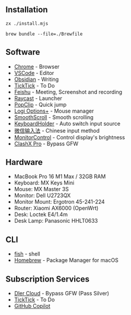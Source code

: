 ## Installation

```shell
zx ./install.mjs
```

```shell
brew bundle --file=./Brewfile
```

## Software

- [Chrome](Chrome/Chrome.md) - Browser
- [VSCode](https://code.visualstudio.com/) - Editor
- [Obsidian](https://obsidian.md/) - Writing
- [TickTick](https://ticktick.com/) - To Do
- [Feishu](https://www.feishu.cn/) - Meeting, Screenshot and recording
- [Raycast](https://raycast.com) - Launcher
- [PopClip](https://pilotmoon.com/popclip/) - Quick jump
- [Logi Options+](https://www.logitech.com/en-us/software/logi-options-plus.html) - Mouse manager
- [SmoothScroll](https://www.smoothscroll.net/mac/) - Smooth scrolling
- [KeyboardHolder](https://github.com/leaves615/KeyboardHolder) - Auto switch input source
- [微信输入法](https://z.weixin.qq.com/) - Chinese input method
- [MonitorControl](https://github.com/MonitorControl/MonitorControl) - Control display's brightness
- [ClashX Pro](https://install.appcenter.ms/users/clashx/apps/clashx-pro/distribution_groups/public) - Bypass GFW

## Hardware

- MacBook Pro 16 M1 Max / 32GB RAM
- Keyboard: MX Keys Mini
- Mouse: MX Master 3S
- Monitor: Dell U2723QX
- Monitor Mount: Ergotron 45-241-224
- Router: Xiaomi AX6000 (OpenWrt)
- Desk: Loctek E4/1.4m
- Desk Lamp: Panasonic HHLT0633

## CLI

- [fish](https://fishshell.com/) - shell
- [Homebrew](https://brew.sh/) - Package Manager for macOS

## Subscription Services

- [Dler Cloud](https://dlercloud.com/) - Bypass GFW (Pass Silver)
- [TickTick](https://ticktick.com/) - To Do
- [GitHub Copilot](https://github.com/features/copilot)
